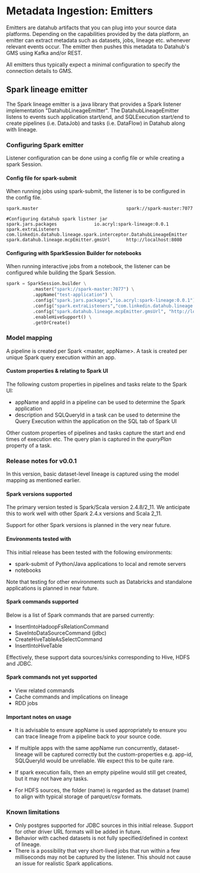 # Metadata Ingestion: Emitters

Emitters are datahub artifacts that you can plug into your source data platforms. Depending on the capabilities provided by the data platform, an emitter can extract metadata such as datasets, jobs, lineage etc. whenever relevant events occur. The emitter then pushes this metadata to Datahub's GMS using Kafka and/or REST.

All emitters thus typically expect a minimal configuration to specify the connection details to GMS.

## Spark lineage emitter
The Spark lineage emitter is a java library that provides a Spark listener implementation "DatahubLineageEmitter". The DatahubLineageEmitter listens to events such application start/end, and SQLExecution start/end to create pipelines (i.e. DataJob) and tasks (i.e. DataFlow) in Datahub along with lineage.

### Configuring Spark emitter
Listener configuration can be done using a config file or while creating a spark Session.

#### Config file for spark-submit
When running jobs using spark-submit, the listener is to be configured in the config file.

```
spark.master                                 spark://spark-master:7077

#Configuring datahub spark listner jar
spark.jars.packages			     io.acryl:spark-lineage:0.0.1
spark.extraListeners                         com.linkedin.datahub.lineage.spark.interceptor.DatahubLineageEmitter
spark.datahub.lineage.mcpEmitter.gmsUrl      http://localhost:8080
```

#### Configuring with SparkSession Builder for notebooks
When running interactive jobs from a notebook, the listener can be configured while building the Spark Session.

```python
spark = SparkSession.builder \
          .master("spark://spark-master:7077") \
          .appName("test-application") \
          .config("spark.jars.packages","io.acryl:spark-lineage:0.0.1") \
          .config("spark.extraListeners","com.linkedin.datahub.lineage.interceptor.spark.DatahubLineageEmitter") \
          .config("spark.datahub.lineage.mcpEmitter.gmsUrl", "http://localhost:8080") \
          .enableHiveSupport() \
          .getOrCreate()
```

### Model mapping
A pipeline is created per Spark <master, appName>.
A task is created per unique Spark query execution within an app.

#### Custom properties & relating to Spark UI
The following custom properties in pipelines and tasks relate to the Spark UI:
- appName and appId in a pipeline can be used to determine the Spark application
- description and SQLQueryId in a task can be used to determine the Query Execution within the application on the SQL tab of Spark UI

Other custom properties of pipelines and tasks capture the start and end times of execution etc. 
The query plan is captured in the *queryPlan* property of a task.

### Release notes for v0.0.1
In this version, basic dataset-level lineage is captured using the model mapping as mentioned earlier.

#### Spark versions supported
The primary version tested is Spark/Scala version 2.4.8/2_11.
We anticipate this to work well with other Spark 2.4.x versions and Scala 2_11.

Support for other Spark versions is planned in the very near future.

#### Environments tested with
This initial release has been tested with the following environments:
- spark-submit of Python/Java applications to local and remote servers
- notebooks

Note that testing for other environments such as Databricks and standalone applications is planned in near future.

#### Spark commands supported
Below is a list of Spark commands that are parsed currently:
- InsertIntoHadoopFsRelationCommand
- SaveIntoDataSourceCommand (jdbc)
- CreateHiveTableAsSelectCommand
- InsertIntoHiveTable

Effectively, these support data sources/sinks corresponding to Hive, HDFS and JDBC.

#### Spark commands not yet supported
- View related commands
- Cache commands and implications on lineage
- RDD jobs

#### Important notes on usage

- It is advisable to ensure appName is used appropriately to ensure you can trace lineage from a pipeline back to your source code.

- If multiple apps with the same appName run concurrently, dataset-lineage will be captured correctly but the custom-properties e.g. app-id, SQLQueryId would be unreliable. We expect this to be quite rare.

- If spark execution fails, then an empty pipeline would still get created, but it may not have any tasks.

- For HDFS sources, the folder (name) is regarded as the dataset (name) to align with typical storage of parquet/csv formats.

### Known limitations
- Only postgres supported for JDBC sources in this initial release. Support for other driver URL formats will be added in future.
- Behavior with cached datasets is not fully specified/defined in context of lineage.
- There is a possibility that very short-lived jobs that run within a few milliseconds may not be captured by the listener. This should not cause an issue for realistic Spark applications.
